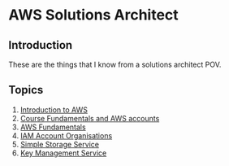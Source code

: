 # AWS Solutions Architect

## Introduction

These are the things that I know from a solutions architect POV.

## Topics

1. [Introduction to AWS](./introduction-and-scenario)
2. [Course Fundamentals and AWS accounts](./course-fundamentals-and-aws-accounts)
3. [AWS Fundamentals](./aws-fundamentals)
4. [IAM Account Organisations](./iam-accounts-organisations/)
5. [Simple Storage Service](<./simple-storage-service%20(S3)/>)
6. [Key Management Service](./key-management-service/)
